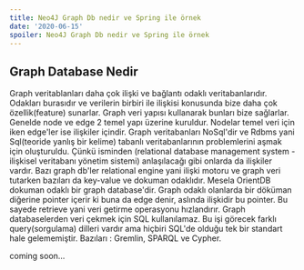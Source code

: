 ```yaml
---
title: Neo4J Graph Db nedir ve Spring ile örnek
date: '2020-06-15'
spoiler: Neo4J Graph Db nedir ve Spring ile örnek
---
```


## Graph Database Nedir
Graph veritablanları daha çok ilişki ve bağlantı odaklı veritabanlarıdır. Odakları burasıdır ve verilerin birbiri ile ilişkisi konusunda bize daha çok özellik(feature) sunarlar.  Graph veri yapısı kullanarak bunları bize sağlarlar. Genelde node ve edge 2 temel yapı üzerine kuruldur. Nodelar temel veri için iken edge'ler ise ilişkiler içindir. Graph veritabanları NoSql'dir ve Rdbms yani Sql(teoride yanlış bir kelime) tabanlı veritabanlarının problemlerini aşmak için oluşturuldu. Çünkü isminden (relational database management system - ilişkisel veritabanı yönetim sistemi) anlaşılacağı gibi onlarda da ilişkiler vardır.  Bazı graph db'ler relational engine yani ilişki motoru ve graph veri tutarken bazıları da key-value ve dokuman odaklıdır. Mesela OrientDB dokuman odaklı bir graph database'dir. Graph odaklı olanlarda bir döküman diğerine pointer içerir ki buna da edge denir, aslında ilişkidir bu pointer. Bu sayede retrieve yani veri getirme operasyonu hızlandırır. 
Graph databaselerden veri çekmek için SQL kullanılamaz. Bu işi görecek farklı query(sorgulama) dilleri vardır ama hiçbiri SQL'de olduğu tek bir standart hale gelememiştir. Bazıları : Gremlin, SPARQL ve Cypher. 

coming soon...